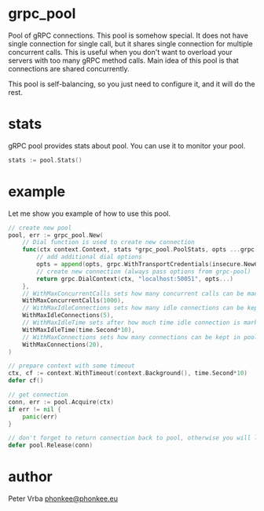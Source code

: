 # grpc_pool

Pool of gRPC connections. This pool is somehow special. It does not have single connection for single call,
but it shares single connection for multiple concurrent calls. This is useful when you don't want to overload
your servers with too many gRPC method calls.
Main idea of this pool is that connections are shared concurrently.

This pool is self-balancing, so you just need to configure it, and it will do the rest.

# stats

gRPC pool provides stats about pool. You can use it to monitor your pool.

```go
stats := pool.Stats()
````

# example

Let me show you example of how to use this pool.

```go
// create new pool
pool, err := grpc_pool.New(
    // Dial function is used to create new connection
    func(ctx context.Context, stats *grpc_pool.PoolStats, opts ...grpc.DialOption) (*grpc.ClientConn, error) {
        // add additional dial options
        opts = append(opts, grpc.WithTransportCredentials(insecure.NewCredentials()))
		// create new connection (always pass options from grpc-pool)
        return grpc.DialContext(ctx, "localhost:50051", opts...) 
    }, 
    // WithMaxConcurrentCalls sets how many concurrent calls can be made on single connection 
    WithMaxConcurrentCalls(1000),
    // WithMaxIdleConnections sets how many idle connections can be kept in pool
    WithMaxIdleConnections(5),
    // WithMaxIdleTime sets after how much time idle connection is marked as idle
    WithMaxIdleTime(time.Second*10),
    // WithMaxConnections sets how many connections can be kept in pool
    WithMaxConnections(20),
)

// prepare context with some timeout
ctx, cf := context.WithTimeout(context.Background(), time.Second*10)
defer cf()

// get connection
conn, err := pool.Acquire(ctx)
if err != nil {
	panic(err)
}

// don't forget to return connection back to pool, otherwise you will leak connections, and pool will be confused.
defer pool.Release(conn)
```


# author

Peter Vrba <phonkee@phonkee.eu>